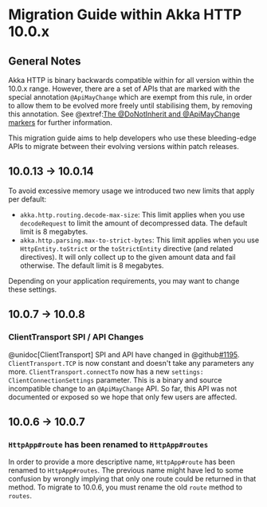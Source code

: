 # Migration Guide within Akka HTTP 10.0.x

## General Notes
Akka HTTP is binary backwards compatible within for all version within the 10.0.x range. However, there are a set of APIs
that are marked with the special annotation `@ApiMayChange` which are exempt from this rule, in order to allow them to be
evolved more freely until stabilising them, by removing this annotation.
See @extref:[The @DoNotInherit and @ApiMayChange markers](akka-docs:common/binary-compatibility-rules.html#The_@DoNotInherit_and_@ApiMayChange_markers) for further information.

This migration guide aims to help developers who use these bleeding-edge APIs to migrate between their evolving versions
within patch releases.

## 10.0.13 -> 10.0.14

To avoid excessive memory usage we introduced two new limits that apply per default:

 * `akka.http.routing.decode-max-size`: This limit applies when you use `decodeRequest` to limit the amount of decompressed data. The default limit is 8 megabytes.
 * `akka.http.parsing.max-to-strict-bytes`: This limit applies when you use `HttpEntity.toStrict` or the `toStrictEntity` directive (and related directives). It will only collect up to the given amount data and fail otherwise. The default limit is 8 megabytes.

Depending on your application requirements, you may want to change these settings.

## 10.0.7 -> 10.0.8

### ClientTransport SPI / API Changes

@unidoc[ClientTransport] SPI and API have changed in @github[#1195](akka/akka-http#1195). `ClientTransport.TCP` is now constant
and doesn't take any parameters any more. `ClientTransport.connectTo` now has a new `settings: ClientConnectionSettings` parameter.
This is a binary and source incompatible change to an `@ApiMayChange` API. So far, this API was not documented or
exposed so we hope that only few users are affected.

## 10.0.6 -> 10.0.7

### `HttpApp#route` has been renamed to `HttpApp#routes`

In order to provide a more descriptive name, `HttpApp#route` has been renamed to `HttpApp#routes`. The previous name
might have led to some confusion by wrongly implying that only one route could be returned in that method.
To migrate to 10.0.6, you must rename the old `route` method to `routes`.
